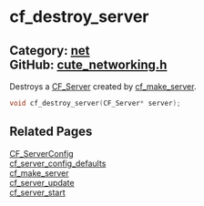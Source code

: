 [](../header.md ':include')

# cf_destroy_server

Category: [net](/api_reference?id=net)  
GitHub: [cute_networking.h](https://github.com/RandyGaul/cute_framework/blob/master/include/cute_networking.h)  
---

Destroys a [CF_Server](/net/cf_server.md) created by [cf_make_server](/net/cf_make_server.md).

```cpp
void cf_destroy_server(CF_Server* server);
```

## Related Pages

[CF_ServerConfig](/net/cf_serverconfig.md)  
[cf_server_config_defaults](/net/cf_server_config_defaults.md)  
[cf_make_server](/net/cf_make_server.md)  
[cf_server_update](/net/cf_server_update.md)  
[cf_server_start](/net/cf_server_start.md)  
